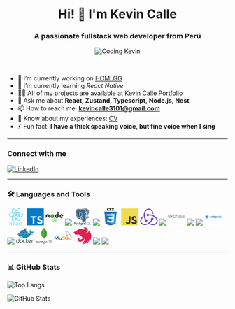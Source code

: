 <h1 align="center">Hi! 👋 I'm Kevin Calle</h1>
<h3 align="center">A passionate fullstack web developer from Perú</h3>

<p align="center">
  <img src="https://res.cloudinary.com/db7abalur/image/upload/v1697049390/Agilix/codingVintage_kbymcx.gif" width="300" alt="Coding Kevin" />
</p>

<p>&nbsp;</p>

- 🔭 I’m currently working on [HOMI.GG](https://github.com/flexworkFullteam/client)  
- 🌱 I’m currently learning *React Native*  
- 👨‍💻 All of my projects are available at [Kevin Calle Portfolio](https://www.kevincalleportfolio.site)  
- 💬 Ask me about **React, Zustand, Typescript, Node.js, Nest**  
- 📫 How to reach me: **kevincalle3101@gmail.com**  
- 📄 Know about my experiences: [CV](https://drive.google.com/file/d/1v7hIwMkQs45hOnkYRHLQj103Vw73TDWY/view?usp=sharing)  
- ⚡ Fun fact: **I have a thick speaking voice, but fine voice when I sing**

---

### Connect with me

<p>
  <a href="https://www.linkedin.com/in/kevin-calle-mendoza-53935b273" target="_blank">
    <img src="https://raw.githubusercontent.com/rahuldkjain/github-profile-readme-generator/master/src/images/icons/Social/linked-in-alt.svg" alt="LinkedIn" width="30" />
  </a>
</p>

---

### 🛠️ Languages and Tools

<p align="left">
  <img src="https://raw.githubusercontent.com/devicons/devicon/master/icons/react/react-original-wordmark.svg" width="40" />
  <img src="https://raw.githubusercontent.com/devicons/devicon/master/icons/typescript/typescript-original.svg" width="40" />
  <img src="https://raw.githubusercontent.com/devicons/devicon/master/icons/nodejs/nodejs-original-wordmark.svg" width="40" />
  <img src="https://cdn.worldvectorlogo.com/logos/nextjs-2.svg" width="40" />
  <img src="https://raw.githubusercontent.com/devicons/devicon/master/icons/postgresql/postgresql-original-wordmark.svg" width="40" />
  <img src="https://www.vectorlogo.zone/logos/tailwindcss/tailwindcss-icon.svg" width="40" />
  <img src="https://raw.githubusercontent.com/devicons/devicon/master/icons/css3/css3-original-wordmark.svg" width="40" />
  <img src="https://raw.githubusercontent.com/devicons/devicon/master/icons/javascript/javascript-original.svg" width="40" />
  <img src="https://raw.githubusercontent.com/devicons/devicon/master/icons/redux/redux-original.svg" width="40" />
  <img src="https://www.vectorlogo.zone/logos/figma/figma-icon.svg" width="40" />
  <img src="https://raw.githubusercontent.com/devicons/devicon/master/icons/express/express-original-wordmark.svg" width="40" />
  <img src="https://www.vectorlogo.zone/logos/git-scm/git-scm-icon.svg" width="40" />
  <img src="https://www.vectorlogo.zone/logos/getpostman/getpostman-icon.svg" width="40" />
  <img src="https://raw.githubusercontent.com/devicons/devicon/master/icons/webpack/webpack-original-wordmark.svg" width="40" />
  <img src="https://raw.githubusercontent.com/simple-icons/simple-icons/6e46ec1fc23b60c8fd0d2f2ff46db82e16dbd75f/icons/cypress.svg" width="40" />
  <img src="https://raw.githubusercontent.com/devicons/devicon/master/icons/docker/docker-original-wordmark.svg" width="40" />
  <img src="https://raw.githubusercontent.com/devicons/devicon/master/icons/mongodb/mongodb-original-wordmark.svg" width="40" />
  <img src="https://raw.githubusercontent.com/devicons/devicon/master/icons/mysql/mysql-original-wordmark.svg" width="40" />
  <img src="https://raw.githubusercontent.com/devicons/devicon/master/icons/nestjs/nestjs-plain.svg" width="40" />
  <img src="https://reactnative.dev/img/header_logo.svg" width="40" />
  <img src="https://github.com/NX211/homer-icons/blob/master/svg/notion.svg" width="40" />
</p>

---

### 📊 GitHub Stats

<p align="left">
  <img src="https://github-readme-stats.vercel.app/api/top-langs?username=kevincalle3101&show_icons=true&locale=en&layout=compact&theme=react" alt="Top Langs" />
</p>

<p align="left">
  <img src="https://github-readme-stats.vercel.app/api?username=kevincalle3101&show_icons=true&locale=en&theme=react" alt="GitHub Stats" />
</p>
